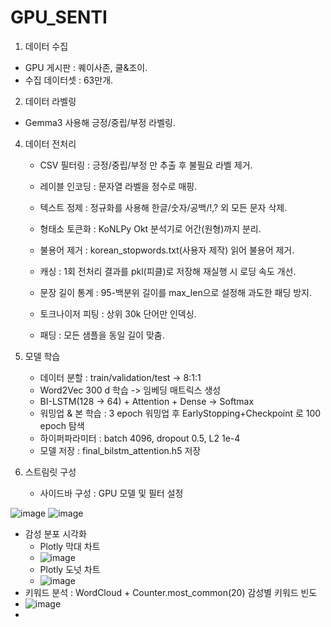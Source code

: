 # GPU_SENTI

1. 데이터 수집
  - GPU 게시판 : 퀘이사존, 쿨&조이.
  - 수집 데이터셋 : 63만개.


2. 데이터 라벨링
  - Gemma3 사용해 긍정/중립/부정 라벨링.


4. 데이터 전처리
   - CSV 필터링 : 긍정/중립/부정 만 추출 후 불필요 라벨 제거.
   - 레이블 인코딩 : 문자열 라벨을 정수로 매핑.

   - 텍스트 정제 : 정규화를 사용해 한글/숫자/공백/!,? 외 모든 문자 삭제.
   - 형태소 토큰화 : KoNLPy Okt 분석기로 어간(원형)까지 분리.
   - 불용어 제거 : korean_stopwords.txt(사용자 제작) 읽어 불용어 제거.
   - 캐싱 : 1회 전처리 결과를 pkl(피클)로 저장해 재실행 시 로딩 속도 개선.
   - 문장 길이 통계 : 95-백분위 길이를 max_len으로 설정해 과도한 패딩 방지.
   - 토크나이저 피팅 : 상위 30k 단어만 인덱싱.
   - 패딩 : 모든 샘플을 동일 길이 맞춤.


5. 모델 학습
   - 데이터 분할 : train/validation/test -> 8:1:1
   - Word2Vec 300 d 학습 -> 임베딩 매트릭스 생성
   - BI-LSTM(128 -> 64) + Attention + Dense → Softmax
   - 워밍업 & 본 학습 : 3 epoch 워밍업 후 EarlyStopping+Checkpoint 로 100 epoch 탐색
   - 하이퍼파라미터 : batch 4096, dropout 0.5, L2 1e-4
   - 모델 저장 : final_bilstm_attention.h5 저장


6. 스트림릿 구성
   - 사이드바 구성 : GPU 모델 및 필터 설정
  
![image](https://github.com/user-attachments/assets/29993d59-81e6-4756-81a2-0f1dd24e9fb1)
![image](https://github.com/user-attachments/assets/4d7daf70-88b1-437e-8005-807f84e1385c)


   - 감성 분포 시각화
       - Plotly 막대 차트
       - ![image](https://github.com/user-attachments/assets/2e019094-c63a-4583-8009-014d7a72edd1)
       - Plotly 도넛 차트
       - ![image](https://github.com/user-attachments/assets/29738870-5c46-44f2-a2db-06e45dacb673)
  - 키워드 분석 : WordCloud + Counter.most_common(20) 감성별 키워드 빈도
  - ![image](https://github.com/user-attachments/assets/efdae6f9-3173-4219-83ee-d2209b14ffce)
  - 

